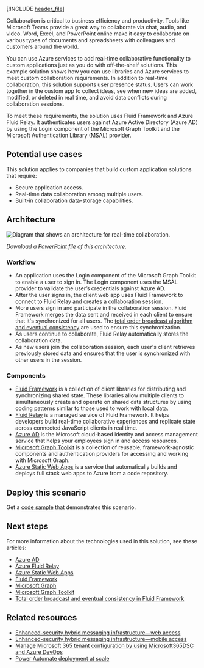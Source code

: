 [!INCLUDE [header_file](../../../includes/sol-idea-header.md)]

Collaboration is critical to business efficiency and productivity. Tools like Microsoft Teams provide a great way to collaborate via chat, audio, and video. Word, Excel, and PowerPoint online make it easy to collaborate on various types of documents and spreadsheets with colleagues and customers around the world.  

You can use Azure services to add real-time collaborative functionality to custom applications just as you do with  off-the-shelf solutions. This example solution shows how you can use libraries and Azure services to meet custom collaboration requirements. In addition to real-time collaboration, this solution supports user presence status. Users can work together in the custom app to collect ideas, see when new ideas are added, modified, or deleted in real time, and avoid data conflicts during collaboration sessions. 

To meet these requirements, the solution uses Fluid Framework and Azure Fluid Relay. It authenticates users against Azure Active Directory (Azure AD) by using the Login component of the Microsoft Graph Toolkit and the Microsoft Authentication Library (MSAL) provider.

## Potential use cases

This solution applies to companies that build custom application solutions that require:
- Secure application access.
- Real-time data collaboration among multiple users.
- Built-in collaboration data-storage capabilities.

## Architecture

![Diagram that shows an architecture for real-time collaboration.](../media/real-time-data-collaboration.png)

*Download a [PowerPoint file](https://arch-center.azureedge.net/Real-time-data-collaboration.pptx) of this architecture.*

### Workflow

- An application uses the Login component of the Microsoft Graph Toolkit to enable a user to sign in. The Login component uses the MSAL provider to validate the user’s credentials against Azure AD.
- After the user signs in, the client web app uses Fluid Framework to connect to Fluid Relay and creates a collaboration session.
- More users sign in and participate in the collaboration session. Fluid Framework merges the data sent and received in each client to ensure that it's synchronized for all users. The [total order broadcast algorithm and eventual consistency](https://fluidframework.com/docs/concepts/tob) are used to ensure this synchronization.  
- As users continue to collaborate, Fluid Relay automatically stores the collaboration data. 
- As new users join the collaboration session, each user's client retrieves previously stored data and ensures that the user is synchronized with other users in the session.

### Components

- [Fluid Framework](https://www.fluidframework.com) is a collection of client libraries for distributing and synchronizing shared state. These libraries allow multiple clients to simultaneously create and operate on shared data structures by using coding patterns similar to those used to work with local data.
- [Fluid Relay](https://azure.microsoft.com/services/fluid-relay) is a managed service of Fluid Framework. It helps developers build real-time collaborative experiences and replicate state across connected JavaScript clients in real time.
- [Azure AD](https://azure.microsoft.com/services/active-directory) is the Microsoft cloud-based identity and access management service that helps your employees sign in and access resources.
- [Microsoft Graph Toolkit](/graph/toolkit/overview) is a collection of reusable, framework-agnostic components and authentication providers for accessing and working with Microsoft Graph.
- [Azure Static Web Apps](https://azure.microsoft.com/services/app-service/static) is a service that automatically builds and deploys full stack web apps to Azure from a code repository.

## Deploy this scenario

Get a [code sample](https://github.com/microsoft/brainstorm-fluidframework-m365-azure) that demonstrates this scenario.

## Next steps 

For more information about the technologies used in this solution, see these articles:

- [Azure AD](/azure/active-directory/fundamentals)
- [Azure Fluid Relay](/azure/azure-fluid-relay)
- [Azure Static Web Apps](/azure/static-web-apps/overview)
- [Fluid Framework](https://fluidframework.com)
- [Microsoft Graph](/graph/overview)
- [Microsoft Graph Toolkit](/graph/toolkit/overview)
- [Total order broadcast and eventual consistency in Fluid Framework](https://fluidframework.com/docs/concepts/tob)

## Related resources

- [Enhanced-security hybrid messaging infrastructure—web access](../../example-scenario/hybrid/secure-hybrid-messaging-web.yml)
- [Enhanced-security hybrid messaging infrastructure—mobile access](../../example-scenario/hybrid/secure-hybrid-messaging-mobile.yml)
- [Manage Microsoft 365 tenant configuration by using Microsoft365DSC and Azure DevOps](../../example-scenario/devops/manage-microsoft-365-tenant-configuration-microsoft365dsc-devops.yml)
- [Power Automate deployment at scale](../../example-scenario/power-automate/power-automate.yml)